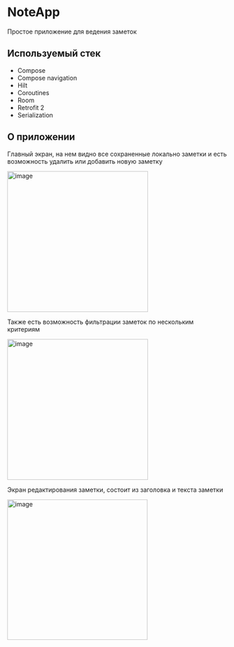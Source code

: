 # NoteApp
Простое приложение для ведения заметок

## Используемый стек
- Compose
- Compose navigation
- Hilt
- Coroutines
- Room
- Retrofit 2
- Serialization

## О приложении
Главный экран, на нем видно все сохраненные локально заметки и есть возможность удалить или добавить новую заметку


<img width="322" alt="image" src="https://github.com/odinn57/NoteApp/assets/43418199/22cc7362-d03f-4f5d-a9e7-339333951696">


Также есть возможность фильтрации заметок по нескольким критериям


<img width="322" alt="image" src="https://github.com/odinn57/NoteApp/assets/43418199/bcbc616c-eb21-49fc-82f5-83dff8b02561">


Экран редактирования заметки, состоит из заголовка и текста заметки


<img width="321" alt="image" src="https://github.com/odinn57/NoteApp/assets/43418199/0cc191d7-a562-42b8-a758-f68e42ef19b1">







